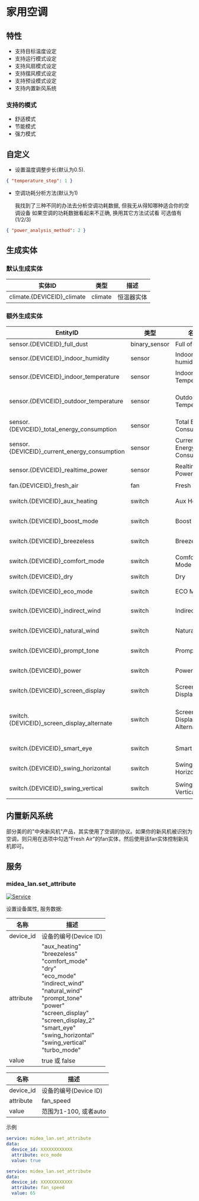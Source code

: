 # 家用空调

## 特性

- 支持目标温度设定
- 支持运行模式设定
- 支持风扇模式设定
- 支持摆风模式设定
- 支持预设模式设定
- 支持内置新风系统

### 支持的模式

- 舒适模式
- 节能模式
- 强力模式

## 自定义

- 设置温度调整步长(默认为0.5).

```json
{ "temperature_step": 1 }
```

- 空调功耗分析方法(默认为1)

  我找到了三种不同的办法去分析空调功耗数据, 但我无从得知哪种适合你的空调设备
  如果空调的功耗数据看起来不正确, 换用其它方法试试看
  可选值有(1/2/3)

```json
{ "power_analysis_method": 2 }
```

## 生成实体

### 默认生成实体

| 实体ID                      | 类型    | 描述       |
| --------------------------- | ------- | ---------- |
| climate.{DEVICEID}\_climate | climate | 恒温器实体 |

### 额外生成实体

| EntityID                                      | 类型          | 名称                       | 描述             |
| --------------------------------------------- | ------------- | -------------------------- | ---------------- |
| sensor.{DEVICEID}\_full_dust                  | binary_sensor | Full of Dust               | 尘满             |
| sensor.{DEVICEID}\_indoor_humidity            | sensor        | Indoor humidity            | 湿度             |
| sensor.{DEVICEID}\_indoor_temperature         | sensor        | Indoor Temperature         | 室内温度         |
| sensor.{DEVICEID}\_outdoor_temperature        | sensor        | Outdoor Temperature        | 室外机温度       |
| sensor.{DEVICEID}\_total_energy_consumption   | sensor        | Total Energy Consumption   | 总能耗           |
| sensor.{DEVICEID}\_current_energy_consumption | sensor        | Current Energy Consumption | 当前能耗         |
| sensor.{DEVICEID}\_realtime_power             | sensor        | Realtime Power             | 实时功率         |
| fan.{DEVICEID}\_fresh_air                     | fan           | Fresh Air                  | 新风             |
| switch.{DEVICEID}\_aux_heating                | switch        | Aux Heating                | 电辅热           |
| switch.{DEVICEID}\_boost_mode                 | switch        | Boost Mode                 | 强劲模式         |
| switch.{DEVICEID}\_breezeless                 | switch        | Breezeless                 | 无风感           |
| switch.{DEVICEID}\_comfort_mode               | switch        | Comfort Mode               | 舒省模式         |
| switch.{DEVICEID}\_dry                        | switch        | Dry                        | 干燥             |
| switch.{DEVICEID}\_eco_mode                   | switch        | ECO Mode                   | ECO模式          |
| switch.{DEVICEID}\_indirect_wind              | switch        | Indirect Wind              | 防直吹           |
| switch.{DEVICEID}\_natural_wind               | switch        | Natural Wind               | 自然风           |
| switch.{DEVICEID}\_prompt_tone                | switch        | Prompt Tone                | 提示音           |
| switch.{DEVICEID}\_power                      | switch        | Power                      | 电源开关         |
| switch.{DEVICEID}\_screen_display             | switch        | Screen Display             | 屏幕显示         |
| switch.{DEVICEID}\_screen_display_alternate   | switch        | Screen Display Alternate   | 屏幕显示备用开关 |
| switch.{DEVICEID}\_smart_eye                  | switch        | Smart Eye                  | 智慧眼           |
| switch.{DEVICEID}\_swing_horizontal           | switch        | Swing Horizontal           | 水平摆风         |
| switch.{DEVICEID}\_swing_vertical             | switch        | Swing Vertical             | 垂直摆风         |

## 内置新风系统

部分美的的"中央新风机"产品，其实使用了空调的协议。如果你的新风机被识别为空调，则只用在选项中勾选"Fresh Air"的fan实体，然后使用该fan实体控制新风机即可。

## 服务

### midea_lan.set_attribute

[![Service](https://my.home-assistant.io/badges/developer_call_service.svg)](https://my.home-assistant.io/redirect/developer_call_service/?service=midea_lan.set_attribute)

设置设备属性, 服务数据:

| 名称      | 描述                                                                                                                                                                                                                                                                     |
| --------- | ------------------------------------------------------------------------------------------------------------------------------------------------------------------------------------------------------------------------------------------------------------------------ |
| device_id | 设备的编号(Device ID)                                                                                                                                                                                                                                                    |
| attribute | "aux_heating"<br/>"breezeless"<br/>"comfort_mode"<br/>"dry"<br/>"eco_mode"<br/>"indirect_wind"<br/>"natural_wind"<br/>"prompt_tone"<br/>"power"<br/>"screen_display"<br/>"screen_display_2"<br/>"smart_eye"<br/>"swing_horizontal"<br/>"swing_vertical"<br/>"turbo_mode" |
| value     | true 或 false                                                                                                                                                                                                                                                            |

| 名称      | 描述                  |
| --------- | --------------------- |
| device_id | 设备的编号(Device ID) |
| attribute | fan_speed             |
| value     | 范围为1-100, 或者auto |

示例

```yaml
service: midea_lan.set_attribute
data:
  device_id: XXXXXXXXXXXX
  attribute: eco_mode
  value: true
```

```yaml
service: midea_lan.set_attribute
data:
  device_id: XXXXXXXXXXXX
  attribute: fan_speed
  value: 65
```
